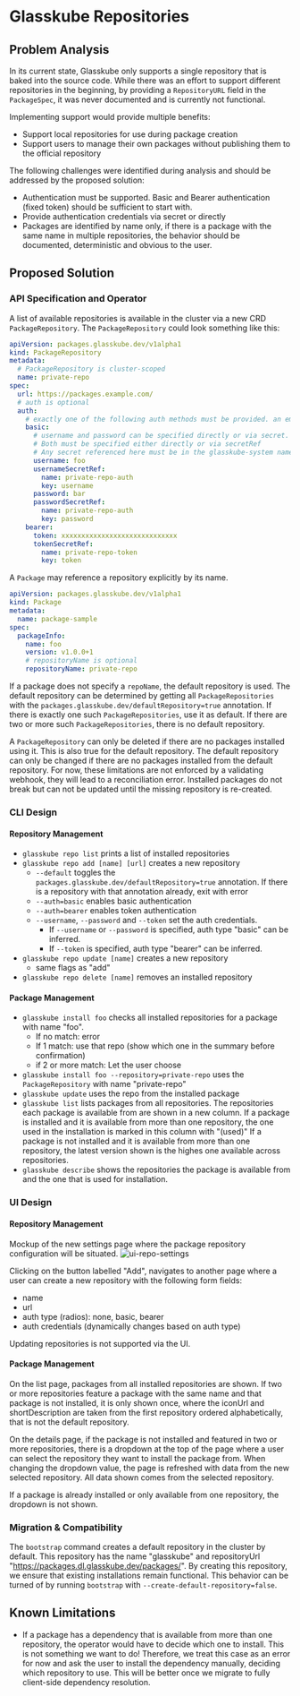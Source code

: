# Glasskube Repositories

## Problem Analysis

In its current state, Glasskube only supports a single repository that is baked into the source code.
While there was an effort to support different repositories in the beginning, by providing a `RepositoryURL` field in the `PackageSpec`, it was never documented and is currently not functional.

Implementing support would provide multiple benefits:

- Support local repositories for use during package creation
- Support users to manage their own packages without publishing them to the official repository

The following challenges were identified during analysis and should be addressed by the proposed solution:

- Authentication must be supported. Basic and Bearer authentication (fixed token) should be sufficient to start with.
- Provide authentication credentials via secret or directly
- Packages are identified by name only, if there is a package with the same name in multiple repositories, the behavior should be documented, deterministic and obvious to the user.

## Proposed Solution

### API Specification and Operator

A list of available repositories is available in the cluster via a new CRD `PackageRepository`.
The `PackageRepository` could look something like this:

```yaml
apiVersion: packages.glasskube.dev/v1alpha1
kind: PackageRepository
metadata:
  # PackageRepository is cluster-scoped
  name: private-repo
spec:
  url: https://packages.example.com/
  # auth is optional
  auth:
    # exactly one of the following auth methods must be provided. an empty auth block is invalid
    basic:
      # username and password can be specified directly or via secret.
      # Both must be specified either directly or via secretRef
      # Any secret referenced here must be in the glasskube-system namespace
      username: foo
      usernameSecretRef:
        name: private-repo-auth
        key: username
      password: bar
      passwordSecretRef:
        name: private-repo-auth
        key: password
    bearer:
      token: xxxxxxxxxxxxxxxxxxxxxxxxxxxxx
      tokenSecretRef:
        name: private-repo-token
        key: token
```

A `Package` may reference a repository explicitly by its name.

```yaml
apiVersion: packages.glasskube.dev/v1alpha1
kind: Package
metadata:
  name: package-sample
spec:
  packageInfo:
    name: foo
    version: v1.0.0+1
    # repositoryName is optional
    repositoryName: private-repo
```

If a package does not specify a `repoName`, the default repository is used.
The default repository can be determined by getting all `PackageRepositories` with the `packages.glasskube.dev/defaultRepository=true` annotation.
If there is exactly one such `PackageRepositories`, use it as default.
If there are two or more such `PackageRepositories`, there is no default repository.

A `PackageRepository` can only be deleted if there are no packages installed using it.
This is also true for the default repository.
The default repository can only be changed if there are no packages installed from the default repository.
For now, these limitations are not enforced by a validating webhook, they will lead to a reconciliation error.
Installed packages do not break but can not be updated until the missing repository is re-created.

### CLI Design

#### Repository Management

- `glasskube repo list` prints a list of installed repositories
- `glasskube repo add [name] [url]` creates a new repository
  - `--default` toggles the `packages.glasskube.dev/defaultRepository=true` annotation. If there is a repository with that annotation already, exit with error
  - `--auth=basic` enables basic authentication
  - `--auth=bearer` enables token authentication
  - `--username`, `--password` and `--token` set the auth credentials.
    - If `--username` or `--password` is specified, auth type "basic" can be inferred.
    - If `--token` is specified, auth type "bearer" can be inferred.
- `glasskube repo update [name]` creates a new repository
  - same flags as "add"
- `glasskube repo delete [name]` removes an installed repository

#### Package Management

- `glasskube install foo` checks all installed repositories for a package with name "foo".
  - If no match: error
  - If 1 match: use that repo (show which one in the summary before confirmation)
  - if 2 or more match: Let the user choose
- `glasskube install foo --repository=private-repo` uses the `PackageRepository` with name "private-repo"
- `glasskube update` uses the repo from the installed package
- `glasskube list` lists packages from all repositories.
  The repositories each package is available from are shown in a new column.
  If a package is installed and it is available from more than one repository, the one used in the installation is marked in this column with "(used)"
  If a package is not installed and it is available from more than one repository, the latest version shown is the highes one available across repositories.
- `glasskube describe` shows the repositories the package is available from and the one that is used for installation.

### UI Design

#### Repository Management

Mockup of the new settings page where the package repository configuration will be situated.
![ui-repo-settings](/img/docs/design/ui-repo-settings.png)

Clicking on the button labelled "Add", navigates to another page where a user can create a new repository with the following form fields:

- name
- url
- auth type (radios): none, basic, bearer
- auth credentials (dynamically changes based on auth type)

Updating repositories is not supported via the UI.

#### Package Management

On the list page, packages from all installed repositories are shown.
If two or more repositories feature a package with the same name and that package is not installed, it is only shown once, where the iconUrl and shortDescription are taken from the first repository ordered alphabetically, that is not the default repository.

On the details page, if the package is not installed and featured in two or more repositories, there is a dropdown at the top of the page where a user can select the repository they want to install the package from.
When changing the dropdown value, the page is refreshed with data from the new selected repository.
All data shown comes from the selected repository.

If a package is already installed or only available from one repository, the dropdown is not shown.

### Migration & Compatibility

The `bootstrap` command creates a default repository in the cluster by default.
This repository has the name "glasskube" and repositoryUrl "https://packages.dl.glasskube.dev/packages/".
By creating this repository, we ensure that existing installations remain functional.
This behavior can be turned of by running `bootstrap` with `--create-default-repository=false`.

## Known Limitations

- If a package has a dependency that is available from more than one repository, the operator would have to decide which one to install.
  This is not something we want to do!
  Therefore, we treat this case as an error for now and ask the user to install the dependency manually, deciding which repository to use.
  This will be better once we migrate to fully client-side dependency resolution.
